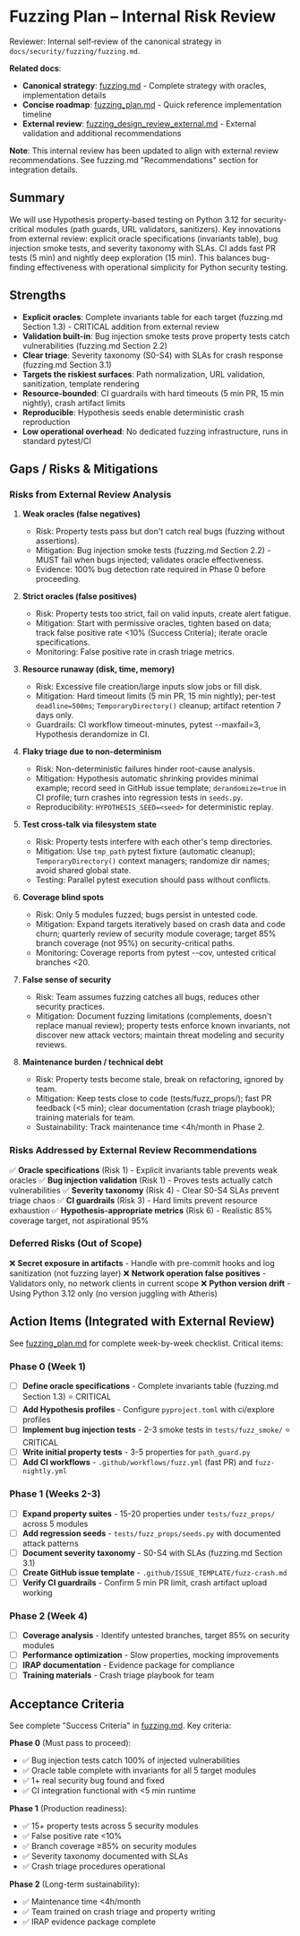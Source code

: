 # Fuzzing Plan – Internal Risk Review

Reviewer: Internal self‑review of the canonical strategy in `docs/security/fuzzing/fuzzing.md`.

**Related docs**:
- **Canonical strategy**: [fuzzing.md](./fuzzing.md) - Complete strategy with oracles, implementation details
- **Concise roadmap**: [fuzzing_plan.md](./fuzzing_plan.md) - Quick reference implementation timeline
- **External review**: [fuzzing_design_review_external.md](./fuzzing_design_review_external.md) - External validation and additional recommendations

**Note**: This internal review has been updated to align with external review recommendations. See fuzzing.md "Recommendations" section for integration details.

## Summary

We will use Hypothesis property-based testing on Python 3.12 for security-critical modules (path guards, URL validators, sanitizers). Key innovations from external review: explicit oracle specifications (invariants table), bug injection smoke tests, and severity taxonomy with SLAs. CI adds fast PR tests (5 min) and nightly deep exploration (15 min). This balances bug-finding effectiveness with operational simplicity for Python security testing.

## Strengths

- **Explicit oracles**: Complete invariants table for each target (fuzzing.md Section 1.3) - CRITICAL addition from external review
- **Validation built-in**: Bug injection smoke tests prove property tests catch vulnerabilities (fuzzing.md Section 2.2)
- **Clear triage**: Severity taxonomy (S0-S4) with SLAs for crash response (fuzzing.md Section 3.1)
- **Targets the riskiest surfaces**: Path normalization, URL validation, sanitization, template rendering
- **Resource-bounded**: CI guardrails with hard timeouts (5 min PR, 15 min nightly), crash artifact limits
- **Reproducible**: Hypothesis seeds enable deterministic crash reproduction
- **Low operational overhead**: No dedicated fuzzing infrastructure, runs in standard pytest/CI

## Gaps / Risks & Mitigations

### Risks from External Review Analysis

1) **Weak oracles (false negatives)**
   - Risk: Property tests pass but don't catch real bugs (fuzzing without assertions).
   - Mitigation: Bug injection smoke tests (fuzzing.md Section 2.2) - MUST fail when bugs injected; validates oracle effectiveness.
   - Evidence: 100% bug detection rate required in Phase 0 before proceeding.

2) **Strict oracles (false positives)**
   - Risk: Property tests too strict, fail on valid inputs, create alert fatigue.
   - Mitigation: Start with permissive oracles, tighten based on data; track false positive rate <10% (Success Criteria); iterate oracle specifications.
   - Monitoring: False positive rate in crash triage metrics.

3) **Resource runaway (disk, time, memory)**
   - Risk: Excessive file creation/large inputs slow jobs or fill disk.
   - Mitigation: Hard timeout limits (5 min PR, 15 min nightly); per-test `deadline=500ms`; `TemporaryDirectory()` cleanup; artifact retention 7 days only.
   - Guardrails: CI workflow timeout-minutes, pytest --maxfail=3, Hypothesis derandomize in CI.

4) **Flaky triage due to non-determinism**
   - Risk: Non-deterministic failures hinder root-cause analysis.
   - Mitigation: Hypothesis automatic shrinking provides minimal example; record seed in GitHub issue template; `derandomize=true` in CI profile; turn crashes into regression tests in `seeds.py`.
   - Reproducibility: `HYPOTHESIS_SEED=<seed>` for deterministic replay.

5) **Test cross-talk via filesystem state**
   - Risk: Property tests interfere with each other's temp directories.
   - Mitigation: Use `tmp_path` pytest fixture (automatic cleanup); `TemporaryDirectory()` context managers; randomize dir names; avoid shared global state.
   - Testing: Parallel pytest execution should pass without conflicts.

6) **Coverage blind spots**
   - Risk: Only 5 modules fuzzed; bugs persist in untested code.
   - Mitigation: Expand targets iteratively based on crash data and code churn; quarterly review of security module coverage; target 85% branch coverage (not 95%) on security-critical paths.
   - Monitoring: Coverage reports from pytest --cov, untested critical branches <20.

7) **False sense of security**
   - Risk: Team assumes fuzzing catches all bugs, reduces other security practices.
   - Mitigation: Document fuzzing limitations (complements, doesn't replace manual review); property tests enforce known invariants, not discover new attack vectors; maintain threat modeling and security reviews.

8) **Maintenance burden / technical debt**
   - Risk: Property tests become stale, break on refactoring, ignored by team.
   - Mitigation: Keep tests close to code (tests/fuzz_props/); fast PR feedback (<5 min); clear documentation (crash triage playbook); training materials for team.
   - Sustainability: Track maintenance time <4h/month in Phase 2.

### Risks Addressed by External Review Recommendations

✅ **Oracle specifications** (Risk 1) - Explicit invariants table prevents weak oracles
✅ **Bug injection validation** (Risk 1) - Proves tests actually catch vulnerabilities
✅ **Severity taxonomy** (Risk 4) - Clear S0-S4 SLAs prevent triage chaos
✅ **CI guardrails** (Risk 3) - Hard limits prevent resource exhaustion
✅ **Hypothesis-appropriate metrics** (Risk 6) - Realistic 85% coverage target, not aspirational 95%

### Deferred Risks (Out of Scope)

❌ **Secret exposure in artifacts** - Handle with pre-commit hooks and log sanitization (not fuzzing layer)
❌ **Network operation false positives** - Validators only, no network clients in current scope
❌ **Python version drift** - Using Python 3.12 only (no version juggling with Atheris)

## Action Items (Integrated with External Review)

See [fuzzing_plan.md](./fuzzing_plan.md) for complete week-by-week checklist. Critical items:

### Phase 0 (Week 1)
- [ ] **Define oracle specifications** - Complete invariants table (fuzzing.md Section 1.3) ⭐ CRITICAL
- [ ] **Add Hypothesis profiles** - Configure `pyproject.toml` with ci/explore profiles
- [ ] **Implement bug injection tests** - 2-3 smoke tests in `tests/fuzz_smoke/` ⭐ CRITICAL
- [ ] **Write initial property tests** - 3-5 properties for `path_guard.py`
- [ ] **Add CI workflows** - `.github/workflows/fuzz.yml` (fast PR) and `fuzz-nightly.yml`

### Phase 1 (Weeks 2-3)
- [ ] **Expand property suites** - 15-20 properties under `tests/fuzz_props/` across 5 modules
- [ ] **Add regression seeds** - `tests/fuzz_props/seeds.py` with documented attack patterns
- [ ] **Document severity taxonomy** - S0-S4 with SLAs (fuzzing.md Section 3.1)
- [ ] **Create GitHub issue template** - `.github/ISSUE_TEMPLATE/fuzz-crash.md`
- [ ] **Verify CI guardrails** - Confirm 5 min PR limit, crash artifact upload working

### Phase 2 (Week 4)
- [ ] **Coverage analysis** - Identify untested branches, target 85% on security modules
- [ ] **Performance optimization** - Slow properties, mocking improvements
- [ ] **IRAP documentation** - Evidence package for compliance
- [ ] **Training materials** - Crash triage playbook for team

## Acceptance Criteria

See complete "Success Criteria" in [fuzzing.md](./fuzzing.md). Key criteria:

**Phase 0** (Must pass to proceed):
- ✅ Bug injection tests catch 100% of injected vulnerabilities
- ✅ Oracle table complete with invariants for all 5 target modules
- ✅ 1+ real security bug found and fixed
- ✅ CI integration functional with <5 min runtime

**Phase 1** (Production readiness):
- ✅ 15+ property tests across 5 security modules
- ✅ False positive rate <10%
- ✅ Branch coverage ≥85% on security modules
- ✅ Severity taxonomy documented with SLAs
- ✅ Crash triage procedures operational

**Phase 2** (Long-term sustainability):
- ✅ Maintenance time <4h/month
- ✅ Team trained on crash triage and property writing
- ✅ IRAP evidence package complete
